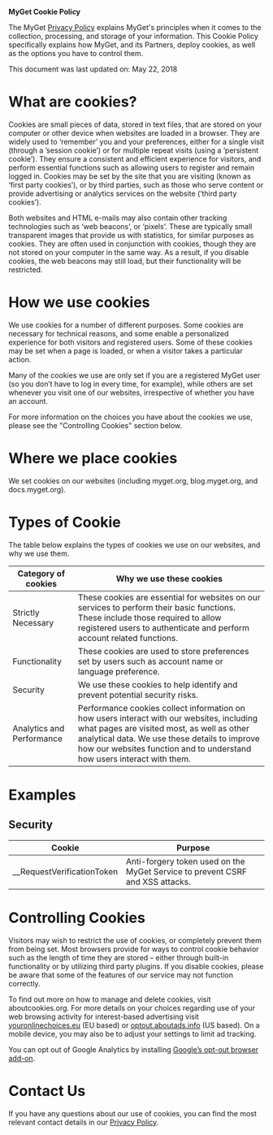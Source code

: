 **MyGet Cookie Policy**

The MyGet [Privacy Policy](https://www.myget.org/policies/privacy) explains MyGet's principles when it comes to the collection, processing, and storage of your information. This Cookie Policy specifically explains how MyGet, and its Partners, deploy cookies, as well as the options you have to control them.

This document was last updated on: May 22, 2018

# What are cookies?

Cookies are small pieces of data, stored in text files, that are stored on your computer or other device when websites are loaded in a browser. They are widely used to ‘remember’ you and your preferences, either for a single visit (through a ’session cookie’) or for multiple repeat visits (using a ‘persistent cookie’). They ensure a consistent and efficient experience for visitors, and perform essential functions such as allowing users to register and remain logged in. Cookies may be set by the site that you are visiting (known as ‘first party cookies’), or by third parties, such as those who serve content or provide advertising or analytics services on the website (‘third party cookies’).

Both websites and HTML e-mails may also contain other tracking technologies such as ‘web beacons’, or ‘pixels’. These are typically small transparent images that provide us with statistics, for similar purposes as cookies. They are often used in conjunction with cookies, though they are not stored on your computer in the same way. As a result, if you disable cookies, the web beacons may still load, but their functionality will be restricted. 

# How we use cookies

We use cookies for a number of different purposes. Some cookies are necessary for technical reasons, and some enable a personalized experience for both visitors and registered users. Some of these cookies may be set when a page is loaded, or when a visitor takes a particular action.

Many of the cookies we use are only set if you are a registered MyGet user (so you don’t have to log in every time, for example), while others are set whenever you visit one of our websites, irrespective of whether you have an account.

For more information on the choices you have about the cookies we use, please see the "Controlling Cookies" section below.

# Where we place cookies

We set cookies on our websites (including myget.org, blog.myget.org, and docs.myget.org).

# Types of Cookie

The table below explains the types of cookies we use on our websites, and why we use them.

| Category of cookies | Why we use these cookies |
|---|---|
| Strictly Necessary | These cookies are essential for websites on our services to perform their basic functions. These include those required to allow registered users to authenticate and perform account related functions. |
| Functionality | These cookies are used to store preferences set by users such as account name or language preference. |
| Security | We use these cookies to help identify and prevent potential security risks. |
| Analytics and Performance | Performance cookies collect information on how users interact with our websites, including what pages are visited most, as well as other analytical data. We use these details to improve how our websites function and to understand how users interact with them. |

# Examples

## Security

| Cookie | Purpose |
|---|---|
| __RequestVerificationToken | Anti-forgery token used on the MyGet Service to prevent CSRF and XSS attacks. |

# Controlling Cookies

Visitors may wish to restrict the use of cookies, or completely prevent them from being set. Most browsers provide for ways to control cookie behavior such as the length of time they are stored – either through built-in functionality or by utilizing third party plugins. If you disable cookies, please be aware that some of the features of our service may not function correctly.

To find out more on how to manage and delete cookies, visit aboutcookies.org. For more details on your choices regarding use of your web browsing activity for interest-based advertising visit [youronlinechoices.eu](youronlinechoices.eu) (EU based) or [optout.aboutads.info](optout.aboutads.info) (US based). On a mobile device, you may also be to adjust your settings to limit ad tracking.  

You can opt out of Google Analytics by installing [Google’s opt-out browser add-on](https://tools.google.com/dlpage/gaoptout).

# Contact Us

If you have any questions about our use of cookies, you can find the most relevant contact details in our [Privacy Policy](https://www.myget.org/policies/privacy).